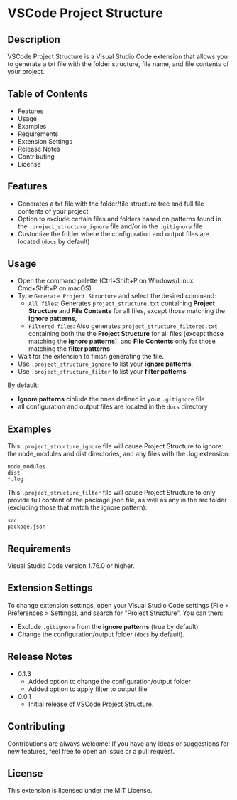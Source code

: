 # VSCode Project Structure

## Description

VSCode Project Structure is a Visual Studio Code extension that allows you to generate a txt file with the folder structure, file name, and file contents of your project.

## Table of Contents

- Features
- Usage
- Examples
- Requirements
- Extension Settings
- Release Notes
- Contributing
- License

## Features

- Generates a txt file with the folder/file structure tree and full file contents of your project.
- Option to exclude certain files and folders based on patterns found in the `.project_structure_ignore` file and/or in the `.gitignore` file
- Customize the folder where the configuration and output files are located (`docs` by default)

## Usage

- Open the command palette (Ctrl+Shift+P on Windows/Linux, Cmd+Shift+P on macOS).
- Type `Generate Project Structure` and select the desired command:
  - `All files`: Generates `project_structure.txt` containing **Project Structure** and **File Contents** for all files, except those matching the **ignore patterns**,
  - `Filtered files`: Also generates `project_structure_filtered.txt` containing both the the **Project Structure** for all files (except those matching the **ignore patterns**), and **File Contents** only for those matching the **filter patterns**
- Wait for the extension to finish generating the file.
- Use `.project_structure_ignore` to list your **ignore patterns**,
- Use `.project_structure_filter` to list your **filter patterns**

By default:

- **Ignore patterns** cinlude the ones defined in your `.gitignore` file
- all configuration and output files are located in the `docs` directory

## Examples

This `.project_structure_ignore` file will cause Project Structure to ignore: the node_modules and dist directories, and any files with the .log extension:

```
node_modules
dist
*.log
```

This `.project_structure_filter` file will cause Project Structure to only provide full content of the package.json file, as well as any in the src folder (excluding those that match the ignore pattern):

```
src
package.json
```

## Requirements

Visual Studio Code version 1.76.0 or higher.

## Extension Settings

To change extension settings, open your Visual Studio Code settings (File > Preferences > Settings), and search for "Project Structure". You can then:

- Exclude `.gitignore` from the **ignore patterns** (true by default)
- Change the configuration/output folder (`docs` by default).

## Release Notes

- 0.1.3
  - Added option to change the configuration/output folder
  - Added option to apply filter to output file
- 0.0.1
  - Initial release of VSCode Project Structure.

## Contributing

Contributions are always welcome! If you have any ideas or suggestions for new features, feel free to open an issue or a pull request.

## License

This extension is licensed under the MIT License.
